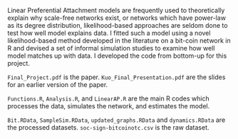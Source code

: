 Linear Preferential Attachment models are frequently used to theoretically explain why scale-free networks exist, or networks which have power-law as its degree distribution, likelihood-based approaches are seldom done to test how well model explains data. I fitted such a model using a novel likelihood-based method developed in the literature on a bit-coin network in R and devised a set of informal simulation studies to examine how well model matches up with data. I developed the code from bottom-up for this project. 

`Final_Project.pdf` is the paper. `Kuo_Final_Presentation.pdf` are the slides for an earlier version of the paper. 

`Functions.R`, `Analysis.R`, and `LinearAP.R` are the main R codes which processes the data, simulates the network, and estimates the model. 

`Bit.RData`, `SampleSim.RData`, `updated_graphs.RData` and `dynamics.RData` are the processed datasets. `soc-sign-bitcoinotc.csv` is the raw dataset. 
